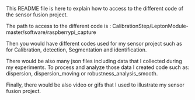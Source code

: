 This README file is here to explain how to access to the different code of the sensor fusion project.

The path to access to the different code is : CalibrationStep/LeptonModule-master/software/raspberrypi_capture

Then you would have different codes used for my sensor project such as for Calibration, detection, Segmentation and identification.

There would be also many json files including data that I collected during my experiments. To process and analyze those data I created code such as: dispersion, dispersion_moving or robustness_analysis_smooth.

Finally, there would be also video or gifs that I used to illustrate my sensor fusion project.